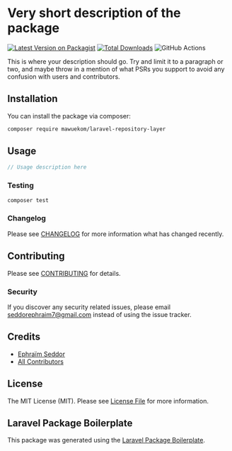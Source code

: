 # Very short description of the package

[![Latest Version on Packagist](https://img.shields.io/packagist/v/mawuekom/laravel-repository-layer.svg?style=flat-square)](https://packagist.org/packages/mawuekom/laravel-repository-layer)
[![Total Downloads](https://img.shields.io/packagist/dt/mawuekom/laravel-repository-layer.svg?style=flat-square)](https://packagist.org/packages/mawuekom/laravel-repository-layer)
![GitHub Actions](https://github.com/mawuekom/laravel-repository-layer/actions/workflows/main.yml/badge.svg)

This is where your description should go. Try and limit it to a paragraph or two, and maybe throw in a mention of what PSRs you support to avoid any confusion with users and contributors.

## Installation

You can install the package via composer:

```bash
composer require mawuekom/laravel-repository-layer
```

## Usage

```php
// Usage description here
```

### Testing

```bash
composer test
```

### Changelog

Please see [CHANGELOG](CHANGELOG.md) for more information what has changed recently.

## Contributing

Please see [CONTRIBUTING](CONTRIBUTING.md) for details.

### Security

If you discover any security related issues, please email seddorephraim7@gmail.com instead of using the issue tracker.

## Credits

-   [Ephraïm Seddor](https://github.com/mawuekom)
-   [All Contributors](../../contributors)

## License

The MIT License (MIT). Please see [License File](LICENSE.md) for more information.

## Laravel Package Boilerplate

This package was generated using the [Laravel Package Boilerplate](https://laravelpackageboilerplate.com).
